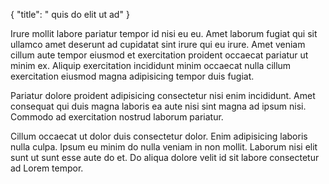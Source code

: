 {
  "title": " quis do elit ut ad"
}

Irure mollit labore pariatur tempor id nisi eu eu. Amet laborum fugiat qui sit ullamco amet deserunt ad cupidatat sint irure qui eu irure. Amet veniam cillum aute tempor eiusmod et exercitation proident occaecat pariatur ut minim ex. Aliquip exercitation incididunt minim occaecat nulla cillum exercitation eiusmod magna adipisicing tempor duis fugiat.

Pariatur dolore proident adipisicing consectetur nisi enim incididunt. Amet consequat qui duis magna laboris ea aute nisi sint magna ad ipsum nisi. Commodo ad exercitation nostrud laborum pariatur.

Cillum occaecat ut dolor duis consectetur dolor. Enim adipisicing laboris nulla culpa. Ipsum eu minim do nulla veniam in non mollit. Laborum nisi elit sunt ut sunt esse aute do et. Do aliqua dolore velit id sit labore consectetur ad Lorem tempor.